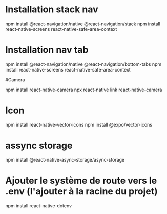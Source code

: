 # Installation stack nav

npm install @react-navigation/native @react-navigation/stack
npm install react-native-screens react-native-safe-area-context



# Installation nav tab

npm install @react-navigation/native @react-navigation/bottom-tabs
npm install react-native-screens react-native-safe-area-context


#Camera

npm install react-native-camera
npx react-native link react-native-camera


# Icon

npm install react-native-vector-icons
npm install @expo/vector-icons

# assync storage
npm install @react-native-async-storage/async-storage

# Ajouter le système de route vers le .env (l'ajouter à la racine du projet)
npm install react-native-dotenv

